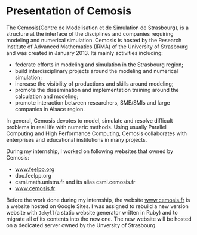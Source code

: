 # Presentation of Cemosis
The Cemosis(Centre de Modélisation et de Simulation de Strasbourg), is a structure at the interface of the disciplines and companies requiring modeling and numerical simulation.
Cemosis is hosted by the Research Institute of Advanced Mathematics (IRMA) of the University of Strasbourg and was created in January 2013. Its mainly activities including:
- federate efforts in modeling and simulation in the Strasbourg region;
- build interdisciplinary projects around the modeling and numerical simulation;
- increase the visibility of productions and skills around modeling;
- promote the dissemination and implementation training around the calculation and modeling;
- promote interaction between researchers, SME/SMIs and large companies in Alsace region.

In general, Cemosis devotes to model, simulate and resolve difficult problems in real life with numeric methods. Using usually Parallel Computing and High Performance Computing, Cemosis collaborates with enterprises and educational institutions in many projects.

During my internship, I worked on following websites that owned by Cemosis:
- www.feelpp.org
- doc.feelpp.org
- csmi.math.unistra.fr and its alias csmi.cemosis.fr
- www.cemosis.fr

Before the work done during my internship, the website www.cemosis.fr is a website hosted on Google Sites. I was assigned to rebuild a new version website with `Jekyll`(a static website generator written in Ruby) and to migrate all of its contents into the new one. The new website will be hosted on a dedicated server owned by the Unversity of Strasbourg.